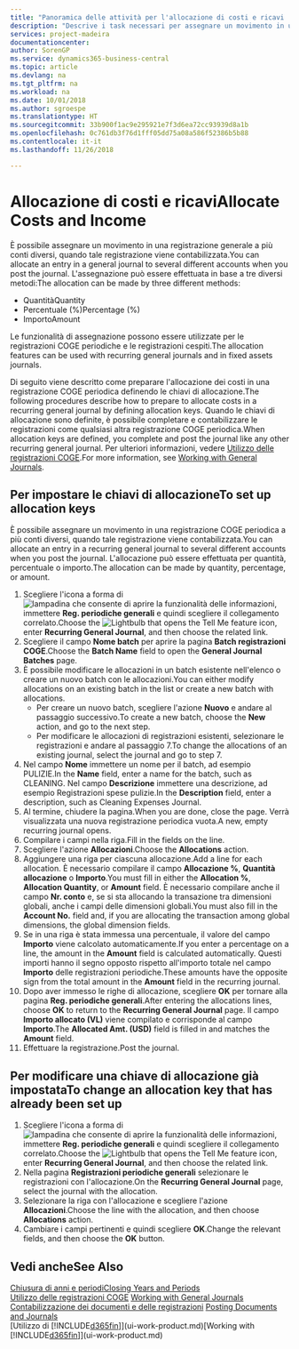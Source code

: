 ```yaml
---
title: "Panoramica delle attività per l'allocazione di costi e ricavi | Documenti Microsoft"
description: "Descrive i task necessari per assegnare un movimento in una registrazione COGE a più conti diversi, quando tale registrazione viene contabilizzata."
services: project-madeira
documentationcenter: 
author: SorenGP
ms.service: dynamics365-business-central
ms.topic: article
ms.devlang: na
ms.tgt_pltfrm: na
ms.workload: na
ms.date: 10/01/2018
ms.author: sgroespe
ms.translationtype: HT
ms.sourcegitcommit: 33b900f1ac9e295921e7f3d6ea72cc93939d8a1b
ms.openlocfilehash: 0c761db3f76d1fff05dd75a08a586f52386b5b88
ms.contentlocale: it-it
ms.lasthandoff: 11/26/2018

---
```

# <a name="allocate-costs-and-income"></a><span data-ttu-id="7bff6-103">Allocazione di costi e ricavi</span><span class="sxs-lookup"><span data-stu-id="7bff6-103">Allocate Costs and Income</span></span>
<span data-ttu-id="7bff6-104">È possibile assegnare un movimento in una registrazione generale a più conti diversi, quando tale registrazione viene contabilizzata.</span><span class="sxs-lookup"><span data-stu-id="7bff6-104">You can allocate an entry in a general journal to several different accounts when you post the journal.</span></span> <span data-ttu-id="7bff6-105">L'assegnazione può essere effettuata in base a tre diversi metodi:</span><span class="sxs-lookup"><span data-stu-id="7bff6-105">The allocation can be made by three different methods:</span></span>

* <span data-ttu-id="7bff6-106">Quantità</span><span class="sxs-lookup"><span data-stu-id="7bff6-106">Quantity</span></span>
* <span data-ttu-id="7bff6-107">Percentuale (%)</span><span class="sxs-lookup"><span data-stu-id="7bff6-107">Percentage (%)</span></span>
* <span data-ttu-id="7bff6-108">Importo</span><span class="sxs-lookup"><span data-stu-id="7bff6-108">Amount</span></span>

<span data-ttu-id="7bff6-109">Le funzionalità di assegnazione possono essere utilizzate per le registrazioni COGE periodiche e le registrazioni cespiti.</span><span class="sxs-lookup"><span data-stu-id="7bff6-109">The allocation features can be used with recurring general journals and in fixed assets journals.</span></span>
<!--You can also distribute the cost or revenue of a line to an intercompany partner when you post a sales or purchase document. When you post the document, a line will be posted in your general journal, and a corresponding line will be created in the intercompany outbox.-->

<span data-ttu-id="7bff6-110">Di seguito viene descritto come preparare l'allocazione dei costi in una registrazione COGE periodica definendo le chiavi di allocazione.</span><span class="sxs-lookup"><span data-stu-id="7bff6-110">The following procedures describe how to prepare to allocate costs in a recurring general journal by defining allocation keys.</span></span> <span data-ttu-id="7bff6-111">Quando le chiavi di allocazione sono definite, è possibile completare e contabilizzare le registrazioni come qualsiasi altra registrazione COGE periodica.</span><span class="sxs-lookup"><span data-stu-id="7bff6-111">When allocation keys are defined, you complete and post the journal like any other recurring general journal.</span></span> <span data-ttu-id="7bff6-112">Per ulteriori informazioni, vedere [Utilizzo delle registrazioni COGE](ui-work-general-journals.md).</span><span class="sxs-lookup"><span data-stu-id="7bff6-112">For more information, see [Working with General Journals](ui-work-general-journals.md).</span></span>

## <a name="to-set-up-allocation-keys"></a><span data-ttu-id="7bff6-113">Per impostare le chiavi di allocazione</span><span class="sxs-lookup"><span data-stu-id="7bff6-113">To set up allocation keys</span></span>
<span data-ttu-id="7bff6-114">È possibile assegnare un movimento in una registrazione COGE periodica a più conti diversi, quando tale registrazione viene contabilizzata.</span><span class="sxs-lookup"><span data-stu-id="7bff6-114">You can allocate an entry in a recurring general journal to several different accounts when you post the journal.</span></span> <span data-ttu-id="7bff6-115">L'allocazione può essere effettuata per quantità, percentuale o importo.</span><span class="sxs-lookup"><span data-stu-id="7bff6-115">The allocation can be made by quantity, percentage, or amount.</span></span>
1. <span data-ttu-id="7bff6-116">Scegliere l'icona a forma di ![lampadina che consente di aprire la funzionalità delle informazioni](media/ui-search/search_small.png "Informazioni sull'operazione che si desidera eseguire"), immettere **Reg. periodiche generali** e quindi scegliere il collegamento correlato.</span><span class="sxs-lookup"><span data-stu-id="7bff6-116">Choose the ![Lightbulb that opens the Tell Me feature](media/ui-search/search_small.png "Tell me what you want to do") icon, enter **Recurring General Journal**, and then choose the related link.</span></span>
2. <span data-ttu-id="7bff6-117">Scegliere il campo **Nome batch** per aprire la pagina **Batch registrazioni COGE**.</span><span class="sxs-lookup"><span data-stu-id="7bff6-117">Choose the **Batch Name** field to open the **General Journal Batches** page.</span></span>
3. <span data-ttu-id="7bff6-118">È possibile modificare le allocazioni in un batch esistente nell'elenco o creare un nuovo batch con le allocazioni.</span><span class="sxs-lookup"><span data-stu-id="7bff6-118">You can either modify allocations on an existing batch in the list or create a new batch with allocations.</span></span>
   * <span data-ttu-id="7bff6-119">Per creare un nuovo batch, scegliere l'azione **Nuovo** e andare al passaggio successivo.</span><span class="sxs-lookup"><span data-stu-id="7bff6-119">To create a new batch, choose the **New** action, and go to the next step.</span></span>
   * <span data-ttu-id="7bff6-120">Per modificare le allocazioni di registrazioni esistenti, selezionare le registrazioni e andare al passaggio 7.</span><span class="sxs-lookup"><span data-stu-id="7bff6-120">To change the allocations of an existing journal, select the journal and go to step 7.</span></span>    
4. <span data-ttu-id="7bff6-121">Nel campo **Nome** immettere un nome per il batch, ad esempio PULIZIE.</span><span class="sxs-lookup"><span data-stu-id="7bff6-121">In the **Name** field, enter a name for the batch, such as CLEANING.</span></span> <span data-ttu-id="7bff6-122">Nel campo **Descrizione** immettere una descrizione, ad esempio Registrazioni spese pulizie.</span><span class="sxs-lookup"><span data-stu-id="7bff6-122">In the **Description** field, enter a description, such as Cleaning Expenses Journal.</span></span>
5. <span data-ttu-id="7bff6-123">Al termine, chiudere la pagina.</span><span class="sxs-lookup"><span data-stu-id="7bff6-123">When you are done, close the page.</span></span> <span data-ttu-id="7bff6-124">Verrà visualizzata una nuova registrazione periodica vuota.</span><span class="sxs-lookup"><span data-stu-id="7bff6-124">A new, empty recurring journal opens.</span></span>
6. <span data-ttu-id="7bff6-125">Compilare i campi nella riga.</span><span class="sxs-lookup"><span data-stu-id="7bff6-125">Fill in the fields on the line.</span></span>
7. <span data-ttu-id="7bff6-126">Scegliere l'azione **Allocazioni**.</span><span class="sxs-lookup"><span data-stu-id="7bff6-126">Choose the **Allocations** action.</span></span>
8. <span data-ttu-id="7bff6-127">Aggiungere una riga per ciascuna allocazione.</span><span class="sxs-lookup"><span data-stu-id="7bff6-127">Add a line for each allocation.</span></span> <span data-ttu-id="7bff6-128">È necessario compilare il campo **Allocazione %**, **Quantità allocazione** o **Importo**.</span><span class="sxs-lookup"><span data-stu-id="7bff6-128">You must fill in either the **Allocation %**, **Allocation Quantity**, or **Amount** field.</span></span> <span data-ttu-id="7bff6-129">È necessario compilare anche il campo **Nr. conto** e, se si sta allocando la transazione tra dimensioni globali, anche i campi delle dimensioni globali.</span><span class="sxs-lookup"><span data-stu-id="7bff6-129">You must also fill in the **Account No.** field and, if you are allocating the transaction among global dimensions, the global dimension fields.</span></span>
9. <span data-ttu-id="7bff6-130">Se in una riga è stata immessa una percentuale, il valore del campo **Importo** viene calcolato automaticamente.</span><span class="sxs-lookup"><span data-stu-id="7bff6-130">If you enter a percentage on a line, the amount in the **Amount** field is calculated automatically.</span></span> <span data-ttu-id="7bff6-131">Questi importi hanno il segno opposto rispetto all'importo totale nel campo **Importo** delle registrazioni periodiche.</span><span class="sxs-lookup"><span data-stu-id="7bff6-131">These amounts have the opposite sign from the total amount in the **Amount** field in the recurring journal.</span></span>
10. <span data-ttu-id="7bff6-132">Dopo aver immesso le righe di allocazione, scegliere **OK** per tornare alla pagina **Reg. periodiche generali**.</span><span class="sxs-lookup"><span data-stu-id="7bff6-132">After entering the allocations lines, choose **OK** to return to the **Recurring General Journal** page.</span></span> <span data-ttu-id="7bff6-133">Il campo **Importo allocato (VL)** viene compilato e corrisponde al campo **Importo**.</span><span class="sxs-lookup"><span data-stu-id="7bff6-133">The **Allocated Amt. (USD)** field is filled in and matches the **Amount** field.</span></span>
11. <span data-ttu-id="7bff6-134">Effettuare la registrazione.</span><span class="sxs-lookup"><span data-stu-id="7bff6-134">Post the journal.</span></span>

## <a name="to-change-an-allocation-key-that-has-already-been-set-up"></a><span data-ttu-id="7bff6-135">Per modificare una chiave di allocazione già impostata</span><span class="sxs-lookup"><span data-stu-id="7bff6-135">To change an allocation key that has already been set up</span></span>
1. <span data-ttu-id="7bff6-136">Scegliere l'icona a forma di ![lampadina che consente di aprire la funzionalità delle informazioni](media/ui-search/search_small.png "Informazioni sull'operazione che si desidera eseguire"), immettere **Reg. periodiche generali** e quindi scegliere il collegamento correlato.</span><span class="sxs-lookup"><span data-stu-id="7bff6-136">Choose the ![Lightbulb that opens the Tell Me feature](media/ui-search/search_small.png "Tell me what you want to do") icon, enter **Recurring General Journal**, and then choose the related link.</span></span>
2. <span data-ttu-id="7bff6-137">Nella pagina **Registrazioni periodiche generali** selezionare le registrazioni con l'allocazione.</span><span class="sxs-lookup"><span data-stu-id="7bff6-137">On the **Recurring General Journal** page, select the journal with the allocation.</span></span>
3. <span data-ttu-id="7bff6-138">Selezionare la riga con l'allocazione e scegliere l'azione **Allocazioni**.</span><span class="sxs-lookup"><span data-stu-id="7bff6-138">Choose the line with the allocation, and then choose **Allocations** action.</span></span>
4. <span data-ttu-id="7bff6-139">Cambiare i campi pertinenti e quindi scegliere **OK**.</span><span class="sxs-lookup"><span data-stu-id="7bff6-139">Change the relevant fields, and then choose the **OK** button.</span></span>

## <a name="see-also"></a><span data-ttu-id="7bff6-140">Vedi anche</span><span class="sxs-lookup"><span data-stu-id="7bff6-140">See Also</span></span>
[<span data-ttu-id="7bff6-141">Chiusura di anni e periodi</span><span class="sxs-lookup"><span data-stu-id="7bff6-141">Closing Years and Periods</span></span>](year-close-years-periods.md)  
<span data-ttu-id="7bff6-142">[Utilizzo delle registrazioni COGE](ui-work-general-journals.md)  </span><span class="sxs-lookup"><span data-stu-id="7bff6-142">[Working with General Journals](ui-work-general-journals.md)  </span></span>  
<span data-ttu-id="7bff6-143">[Contabilizzazione dei documenti e delle registrazioni](ui-post-documents-journals.md)  </span><span class="sxs-lookup"><span data-stu-id="7bff6-143">[Posting Documents and Journals](ui-post-documents-journals.md)  </span></span>  
<span data-ttu-id="7bff6-144">[Utilizzo di [!INCLUDE[d365fin](includes/d365fin_md.md)]](ui-work-product.md)</span><span class="sxs-lookup"><span data-stu-id="7bff6-144">[Working with [!INCLUDE[d365fin](includes/d365fin_md.md)]](ui-work-product.md)</span></span>

